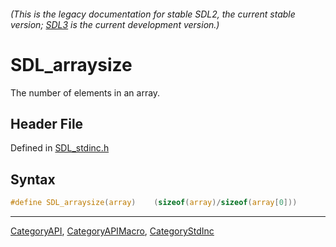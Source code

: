 ###### (This is the legacy documentation for stable SDL2, the current stable version; [SDL3](https://wiki.libsdl.org/SDL3/) is the current development version.)
# SDL_arraysize

The number of elements in an array.

## Header File

Defined in [SDL_stdinc.h](https://github.com/libsdl-org/SDL/blob/SDL2/include/SDL_stdinc.h)

## Syntax

```c
#define SDL_arraysize(array)    (sizeof(array)/sizeof(array[0]))
```

----
[CategoryAPI](CategoryAPI), [CategoryAPIMacro](CategoryAPIMacro), [CategoryStdInc](CategoryStdInc)

